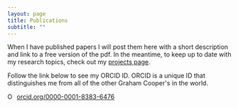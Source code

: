 ```yaml
---
layout: page
title: Publications
subtitle: ""
---
```


When I have published papers I will post them here with a short description and link to a free version of the pdf. In the meantime, to keep up to date with my research topics, check out my [projects page](projects.md).


Follow the link below to see my ORCID ID. ORCID is a unique ID that distinguishes me from all of the other Graham Cooper's in the world.

<div itemscope itemtype="https://schema.org/Person"><a itemprop="sameAs" content="https://orcid.org/0000-0001-8383-6476" href="https://orcid.org/0000-0001-8383-6476" target="orcid.widget" rel="noopener noreferrer" style="vertical-align:top;"><img src="https://orcid.org/sites/default/files/images/orcid_16x16.png" style="width:1em;margin-right:.5em;" alt="ORCID iD icon">orcid.org/0000-0001-8383-6476</a></div>
